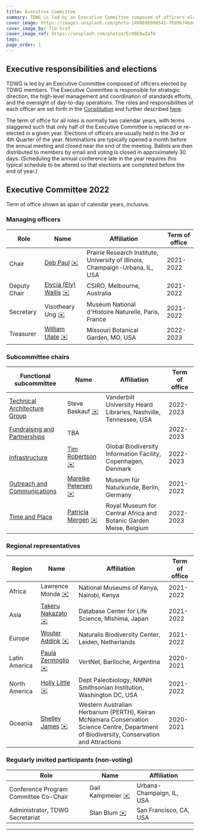 ```yaml
---
title: Executive Committee
summary: TDWG is led by an Executive Committee composed of officers elected by TDWG members. The Executive Committee is responsible for strategic direction, the high-level management and coordination of standards efforts, and the oversight of day-to-day operations. This page shows the currently elected members of the Executive Committee, see the bottom of the page for previous compositions.
cover_image: https://images.unsplash.com/photo-1490698900541-76d9b74bdcac
cover_image_by: Tim Graf
cover_image_ref: https://unsplash.com/photos/ErO0E8wZaTA
tags: 
page_order: 1
---
```


## Executive responsibilities and elections

TDWG is led by an Executive Committee composed of officers elected by TDWG members. The Executive Committee is responsible for strategic direction, the high-level management and coordination of standards efforts, and the oversight of day-to-day operations. The roles and responsibilities of each officer are set forth in the [Constitution](../constitution/) and further described [here](./responsibilities/).

The term of office for all roles is normally two calendar years, with terms staggered such that only half of the Executive Committee is replaced or re-elected in a given year. Elections of officers are usually held in the 3rd or 4th Quarter of the year. Nominations are typically opened a month before the annual meeting and closed near the end of the meeting. Ballots are then distributed to members by email and voting is closed in approximately 30 days. (Scheduling the annual conference late in the year requires this typical schedule to be altered so that elections are completed before the end of year.) 

## Executive Committee 2022

Term of office shown as span of calendar years, inclusive.

### Managing officers

Role | Name | Affiliation | Term of office
--- | --- | --- | ---
Chair | [Deb Paul](./backgrounds/#chair_1) [✉️](mailto:dlpssf@gmail.com) | Prairie Research Institute, University of Illinois, Champaign-Urbana, IL, USA | 2021-2022
Deputy Chair | [Elycia (Ely) Wallis](./backgrounds/#deputy%20chair_1) [✉️](mailto:ely.wallis@csiro.au) | CSIRO, Melbourne, Australia | 2021-2022
Secretary | Visotheary Ung [✉️](mailto:secretary@tdwg.org) | Muséum National d'Histoire Naturelle, Paris, France | 2021-2022
Treasurer | [William Ulate](./backgrounds/#treasurer_1) [✉️](mailto:treasurer@tdwg.org) | Missouri Botanical Garden, MO, USA | 2022-2023

### Subcommittee chairs

Functional subcommittee | Name | Affiliation | Term of office
--- | --- | --- | ---
[Technical Architecture Group](../committees/tag/) | Steve Baskauf [✉️](mailto:) | Vanderbilt University Heard Libraries, Nashville, Tennessee, USA  | 2022-2023
[Fundraising and Partnerships](../committees/fundraising/) | TBA |  | 2022-2023
[Infrastructure](../committees/infrastructure/) | [Tim Robertson](./backgrounds/#infrastructure_1) [✉️](mailto:trobertson@gbif.org) | Global Biodiversity Information Facility, Copenhagen, Denmark | 2022-2023
[Outreach and Communications](../committees/outreach/) | [Mareike Petersen](./backgrounds/#communications%20and%20outreach_1) [✉️](mailto:Mareike.Petersen@mfn.berlin) | Museum für Naturkunde, Berlin, Germany | 2021-2022
[Time and Place](../committees/tardis/) | [Patricia Mergen](./backgrounds/#time%20and%20place_1) [✉️](mailto:mergen.patricia@gmail.com) | Royal Museum for Central Africa and Botanic Garden Meise, Belgium | 2022-2023

### Regional representatives

Region | Name | Affiliation | Term of office
--- | --- | --- | ---
Africa | Lawrence Monda [✉️](mailto:lmonda@museums.or.ke) | National Museums of Kenya, Nairobi, Kenya | 2021-2022
Asia | [Takeru Nakazato](./backgrounds/#asia%20representative_1) [✉️](mailto:nakazato@dbcls.rois.ac.jp) | Database Center for Life Science, Mishima, Japan | 2021-2022
Europe | [Wouter Addink](./backgrounds/#europe%20representative_1) [✉️](mailto:wouter.addink@naturalis.nl) | Naturalis Biodiversity Center, Leiden, Netherlands | 2021-2022
Latin America | [Paula Zermoglio](./backgrounds/#latin%20america%20representative_1) [✉️](mailto:pzermoglio@gmail.com) | VertNet, Bariloche, Argentina | 2020-2021
North America | [Holly Little](./backgrounds/#north%20america%20representative_1) [✉️](mailto:littleh@si.edu) | Dept Paleobiology, NMNH Smithsonian Institution, Washington DC, USA | 2021-2022
Oceania | [Shelley James](./backgrounds/#oceania%20representative_1) [✉️](mailto:shelley.james@dbca.wa.gov.au) | Western Australian Herbarium (PERTH), Keiran McNamara Conservation Science Centre, Department of Biodiversity, Conservation and Attractions | 2020-2021


### Regularly invited participants (non-voting)

Role | Name | Affiliation
--- | --- | ---
Conference Program Committee Co-Chair | Gail Kampmeier [✉️](mailto:gkamp@illinois.edu) | Urbana-Champaign, IL, USA
Administrator, TDWG Secretariat | Stan Blum [✉️](mailto:secretariat@tdwg.org) | San Francisco, CA, USA

--- 

